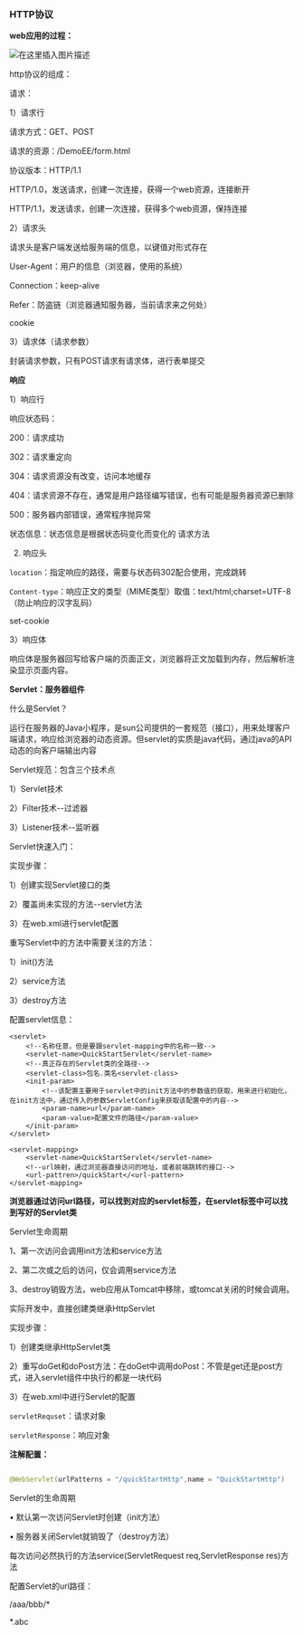 ### HTTP协议

**web应用的过程：**

![在这里插入图片描述](https://img-blog.csdnimg.cn/fa71651355e24226be4d0fad053bc825.png?x-oss-process=image/watermark,type_d3F5LXplbmhlaQ,shadow_50,text_Q1NETiBAbGVlZGNvZGVKb2huMDE=,size_20,color_FFFFFF,t_70,g_se,x_16)

http协议的组成：

请求：

1）请求行

请求方式：GET、POST

请求的资源：/DemoEE/form.html

协议版本：HTTP/1.1

HTTP/1.0，发送请求，创建一次连接，获得一个web资源，连接断开

HTTP/1.1，发送请求，创建一次连接，获得多个web资源，保持连接

2）请求头

请求头是客户端发送给服务端的信息，以键值对形式存在

User-Agent：用户的信息（浏览器，使用的系统）

Connection：keep-alive

Refer：防盗链（浏览器通知服务器，当前请求来之何处）

cookie

3）请求体（请求参数）

封装请求参数，只有POST请求有请求体，进行表单提交

**响应**

1）响应行

响应状态码：

200：请求成功

302：请求重定向

304：请求资源没有改变，访问本地缓存

404：请求资源不存在，通常是用户路径编写错误，也有可能是服务器资源已删除

500：服务器内部错误，通常程序抛异常

状态信息：状态信息是根据状态码变化而变化的
请求方法

2) 响应头

`location`：指定响应的路径，需要与状态码302配合使用，完成跳转

`Content-type`：响应正文的类型（MIME类型）取值：text/html;charset=UTF-8（防止响应的汉字乱码）

set-cookie

3）响应体

响应体是服务器回写给客户端的页面正文，浏览器将正文加载到内存，然后解析渲染显示页面内容。

**Servlet：服务器组件**

什么是Servlet？

运行在服务器的Java小程序，是sun公司提供的一套规范（接口），用来处理客户端请求，响应给浏览器的动态资源。但servlet的实质是java代码，通过java的API动态的向客户端输出内容

Servlet规范：包含三个技术点

1）Servlet技术

2）Filter技术--过滤器

3）Listener技术--监听器

Servlet快速入门：

实现步骤：

1）创建实现Servlet接口的类

2）覆盖尚未实现的方法--servlet方法

3）在web.xml进行servlet配置

重写Servlet中的方法中需要关注的方法：

1）init()方法

2）service方法

3）destroy方法

配置servlet信息：

```
<servlet>
    <!--名称任意，但是要跟servlet-mapping中的名称一致-->
    <servlet-name>QuickStartServlet</servlet-name>
    <!--真正存在的Servlet类的全路径-->
    <servlet-class>包名.类名<servlet-class>
    <init-param>
        <!--该配置主要用于servlet中的init方法中的参数值的获取，用来进行初始化，在init方法中，通过传入的参数ServletConfig来获取该配置中的内容-->
        <param-name>url</param-name>
        <param-value>配置文件的路径</param-value>
    </init-param>
</servlet>

<servlet-mapping>
    <servlet-name>QuickStartServlet</servlet-name>
    <!--url映射，通过浏览器直接访问的地址，或者前端跳转的接口-->
    <url-pattren>/quickStart</<url-pattern>
</servlet-mapping>
```
**浏览器通过访问url路径，可以找到对应的servlet标签，在servlet标签中可以找到写好的Servlet类**

Servlet生命周期

1、第一次访问会调用init方法和service方法

2、第二次或之后的访问，仅会调用service方法

3、destroy销毁方法，web应用从Tomcat中移除，或tomcat关闭的时候会调用。

实际开发中，直接创建类继承HttpServlet

实现步骤：

1）创建类继承HttpServlet类

2）重写doGet和doPost方法：在doGet中调用doPost：不管是get还是post方式，进入servlet组件中执行的都是一块代码

3）在web.xml中进行Servlet的配置

`servletRequset`：请求对象

`servletResponse`：响应对象

**注解配置：**
```java

@WebServlet(urlPatterns = "/quickStartHttp",name = "QuickStartHttp")

```
Servlet的生命周期

• 默认第一次访问Servlet时创建（init方法）

• 服务器关闭Servlet就销毁了（destroy方法）

每次访问必然执行的方法service(ServletRequest req,ServletResponse res)方法

配置Servlet的url路径：

<!--虚拟目录匹配-->

<url-pattern>/aaa/bbb/*</url-pattern>

<!--扩展名匹配-->

<url-pattern>*.abc</url-pattern>
